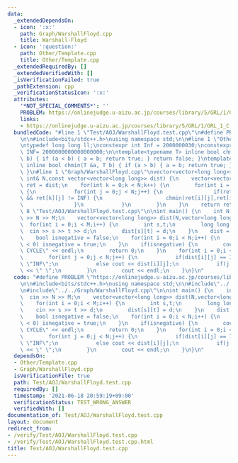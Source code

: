 ```yaml
---
data:
  _extendedDependsOn:
  - icon: ':x:'
    path: Graph/WarshallFloyd.cpp
    title: Warshall-Floyd
  - icon: ':question:'
    path: Other/Template.cpp
    title: Other/Template.cpp
  _extendedRequiredBy: []
  _extendedVerifiedWith: []
  _isVerificationFailed: true
  _pathExtension: cpp
  _verificationStatusIcon: ':x:'
  attributes:
    '*NOT_SPECIAL_COMMENTS*': ''
    PROBLEM: https://onlinejudge.u-aizu.ac.jp/courses/library/5/GRL/1/GRL_1_C
    links:
    - https://onlinejudge.u-aizu.ac.jp/courses/library/5/GRL/1/GRL_1_C
  bundledCode: "#line 1 \"Test/AOJ/WarshallFloyd.test.cpp\"\n#define PROBLEM \"https://onlinejudge.u-aizu.ac.jp/courses/library/5/GRL/1/GRL_1_C\"\
    \n\n#include<bits/stdc++.h>\nusing namespace std;\n\n#line 1 \"Other/Template.cpp\"\
    \ntypedef long long ll;\nconstexpr int Inf = 2000000030;\nconstexpr long long\
    \ INF= 2000000000000000000;\n\ntemplate<typename T> inline bool chmax(T &a, T\
    \ b) { if (a < b) { a = b; return true; } return false; }\ntemplate<typename T>\
    \ inline bool chmin(T &a, T b) { if (a > b) { a = b; return true; } return false;\
    \ }\n#line 1 \"Graph/WarshallFloyd.cpp\"\nvector<vector<long long>> WarshallFloyd(const\
    \ int& N,const vector<vector<long long>> dist) {\n    vector<vector<long long>>\
    \ ret = dist;\n    for(int k = 0;k < N;k++) {\n        for(int i = 0;i < N;i++)\
    \ {\n            for(int j = 0;j < N;j++) {\n                if(ret[i][k] != INF\
    \ && ret[k][j] != INF) {\n                    chmin(ret[i][j],ret[i][k] + ret[k][j]);\n\
    \                }\n            }\n        }\n    }\n    return ret;\n}\n#line\
    \ 8 \"Test/AOJ/WarshallFloyd.test.cpp\"\n\nint main() {\n    int N,M;\n    cin\
    \ >> N >> M;\n    vector<vector<long long>> dist(N,vector<long long>(N));\n  \
    \  for(int i = 0;i < M;i++) {\n        int s,t;\n        long long d;\n      \
    \  cin >> s >> t >> d;\n        dist[s][t] = d;\n    }\n    dist = WarshallFloyd();\n\
    \    bool isnegative = false;\n    for(int i = 0;i < N;i++) {\n        if(dist[i][i]\
    \ < 0) isnegative = true;\n    }\n    if(isnegative) {\n        cout << \"NEGATIVE\
    \ CYCLE\" << endl;\n        return 0;\n    }\n    for(int i = 0;i < N;i++) {\n\
    \        for(int j = 0;j < N;j++) {\n            if(dist[i][j] == INF) cout <<\
    \ \"INF\";\n            else cout << dist[i][j];\n            if(j != N - 1) cout\
    \ << \" \";\n        }\n        cout << endl;\n    }\n}\n"
  code: "#define PROBLEM \"https://onlinejudge.u-aizu.ac.jp/courses/library/5/GRL/1/GRL_1_C\"\
    \n\n#include<bits/stdc++.h>\nusing namespace std;\n\n#include\"../../Other/Template.cpp\"\
    \n#include\"../../Graph/WarshallFloyd.cpp\"\n\nint main() {\n    int N,M;\n  \
    \  cin >> N >> M;\n    vector<vector<long long>> dist(N,vector<long long>(N));\n\
    \    for(int i = 0;i < M;i++) {\n        int s,t;\n        long long d;\n    \
    \    cin >> s >> t >> d;\n        dist[s][t] = d;\n    }\n    dist = WarshallFloyd();\n\
    \    bool isnegative = false;\n    for(int i = 0;i < N;i++) {\n        if(dist[i][i]\
    \ < 0) isnegative = true;\n    }\n    if(isnegative) {\n        cout << \"NEGATIVE\
    \ CYCLE\" << endl;\n        return 0;\n    }\n    for(int i = 0;i < N;i++) {\n\
    \        for(int j = 0;j < N;j++) {\n            if(dist[i][j] == INF) cout <<\
    \ \"INF\";\n            else cout << dist[i][j];\n            if(j != N - 1) cout\
    \ << \" \";\n        }\n        cout << endl;\n    }\n}\n"
  dependsOn:
  - Other/Template.cpp
  - Graph/WarshallFloyd.cpp
  isVerificationFile: true
  path: Test/AOJ/WarshallFloyd.test.cpp
  requiredBy: []
  timestamp: '2021-06-18 20:59:19+09:00'
  verificationStatus: TEST_WRONG_ANSWER
  verifiedWith: []
documentation_of: Test/AOJ/WarshallFloyd.test.cpp
layout: document
redirect_from:
- /verify/Test/AOJ/WarshallFloyd.test.cpp
- /verify/Test/AOJ/WarshallFloyd.test.cpp.html
title: Test/AOJ/WarshallFloyd.test.cpp
---
```

